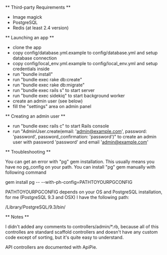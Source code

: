 ** Third-party Requirements **

- Image magick
- PostgreSQL
- Redis (at least 2.4 version)


** Launching an app **

- clone the app
- copy config/database.yml.example to config/database.yml and setup database connection
- copy config/local_env.yml.example to config/local_env.yml and setup credentials inside 
- run "bundle install"
- run "bundle exec rake db:create"
- run "bundle exec rake db:migrate"
- run "bundle exec rails s" to start server
- run "bundle exec sidekiq" to start background worker
- create an admin user (see below)
- fill the "settings" area on admin panel

** Creating an admin user **
- run "bundle exec rails c" to start Rails console
- run "AdminUser.create(email: 'admin@example.com', password: 'password', password_confirmation: 'password')" to create an admin user with password 'password' and email 'admin@example.com'


** Troubleshooting **

You can get an error with "pg" gem installation.
This usually means you have no pg_config on 
your path. You can install "pg" gem manually with following command

gem install pg -- --with-ph-config=PATHTOYOURPGCONFIG

PATHTOYOURPGCONFIG depends on your OS and PostgreSQL installation,
for me (PostgreSQL 9.3 and OSX) I have the following path:

/Library/PostgreSQL/9.3/bin/


** Notes **

I didn't added any comments to controllers/admin/*.rb, because all of this controlles are standard scaffold controllers and doesn't have any custom code except of sorting, but it's quite easy to understand.

API controllers are documented with ApiPie.